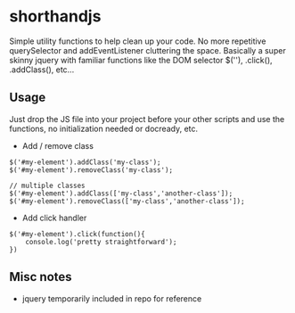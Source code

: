 # shorthandjs
Simple utility functions to help clean up your code. No more repetitive querySelector and addEventListener cluttering the space. Basically a super skinny jquery with familiar functions like the DOM selector $(''), .click(), .addClass(), etc...

## Usage
Just drop the JS file into your project before your other scripts and use the functions, no initialization needed or docready, etc.
- Add / remove class
```
$('#my-element').addClass('my-class');
$('#my-element').removeClass('my-class');

// multiple classes
$('#my-element').addClass(['my-class','another-class']);
$('#my-element').removeClass(['my-class','another-class']);
```
- Add click handler
```
$('#my-element').click(function(){
    console.log('pretty straightforward');
})
```

## Misc notes
- jquery temporarily included in repo for reference